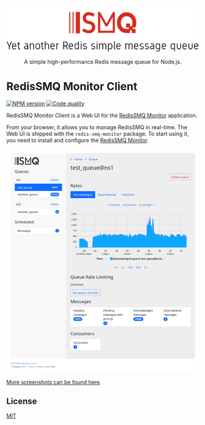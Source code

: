 <div align="center" style="text-align: center">
  <p><a href="https://github.com/weyoss/redis-smq-monitor-client"><img alt="RedisSMQ" src="./logo.png" /></a></p>
  <p>A simple high-performance Redis message queue for Node.js.</p>
</div>

# RedisSMQ Monitor Client

<p>
    <a href="https://npmjs.org/package/redis-smq-monitor-client" rel="nofollow"><img src="https://img.shields.io/npm/v/redis-smq-monitor-client.svg" alt="NPM version" /></a>
    <a href="https://lgtm.com/projects/g/weyoss/redis-smq-monitor-client/context:javascript" rel="nofollow"><img src="https://img.shields.io/lgtm/grade/javascript/github/weyoss/redis-smq-monitor-client.svg?logo=lgtm&logoWidth=18" alt="Code quality" /></a>
</p>

RedisSMQ Monitor Client is a Web UI for the [RedisSMQ Monitor](https://github.com/weyoss/redis-smq-monitor) application. 

From your browser, it allows you to manage RedisSMQ in real-time. The Web UI is shipped with the `redis-smq-monitor` 
package. To start using it, you need to install and configure the [RedisSMQ Monitor](https://github.com/weyoss/redis-smq-monitor).

![RedisSMQ Monitor Client Screenshot](./screenshots/screenshot-00002.png)

[More screenshots can be found here](./screenshots).

## License

[MIT](https://github.com/weyoss/redis-smq-monitor-client/blob/master/LICENSE)